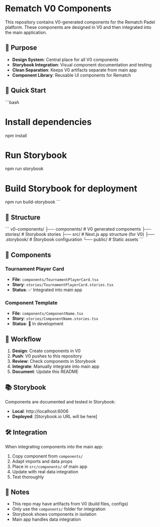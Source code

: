# Rematch V0 Components

This repository contains V0-generated components for the Rematch Padel platform. These components are designed in V0 and then integrated into the main application.

## 🎯 Purpose

- **Design System**: Central place for all V0 components
- **Storybook Integration**: Visual component documentation and testing
- **Clean Separation**: Keeps V0 artifacts separate from main app
- **Component Library**: Reusable UI components for Rematch

## 🚀 Quick Start

\`\`\`bash
# Install dependencies
npm install

# Run Storybook
npm run storybook

# Build Storybook for deployment
npm run build-storybook
\`\`\`

## 📁 Structure

\`\`\`
v0-components/
├── components/          # V0 generated components
├── stories/            # Storybook stories
├── src/               # Next.js app structure (for V0)
├── .storybook/        # Storybook configuration
└── public/            # Static assets
\`\`\`

## 🎨 Components

### Tournament Player Card
- **File**: `components/TournamentPlayerCard.tsx`
- **Story**: `stories/TournamentPlayerCard.stories.tsx`
- **Status**: ✅ Integrated into main app

### Component Template
- **File**: `components/ComponentName.tsx`
- **Story**: `stories/ComponentName.stories.tsx`
- **Status**: 🔄 In development

## 🔄 Workflow

1. **Design**: Create components in V0
2. **Push**: V0 pushes to this repository
3. **Review**: Check components in Storybook
4. **Integrate**: Manually integrate into main app
5. **Document**: Update this README

## 📚 Storybook

Components are documented and tested in Storybook:
- **Local**: http://localhost:6006
- **Deployed**: [Storybook.io URL will be here]

## 🛠 Integration

When integrating components into the main app:

1. Copy component from `components/`
2. Adapt imports and data props
3. Place in `src/components/` of main app
4. Update with real data integration
5. Test thoroughly

## 📝 Notes

- This repo may have artifacts from V0 (build files, configs)
- Only use the `components/` folder for integration
- Storybook shows components in isolation
- Main app handles data integration
